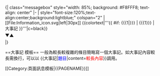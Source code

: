 {| class="messagebox" style="width: 85%; background: #F8FFF8; text-align: center"
|- 
| style="font-size:120%;text-align:center;background:lightblue;" colspan="2" |[[File:Information_icon.svg|left|30px]] {{colortext|'''{{ #if: {{{1|}}} | {{{1}}} | 大事記 }}'''|c=black}}<div class="NavFrame collapsed" style="width: 100%; float: left; position: relative; background-color: transparent; border: none; z-index: 1;z-index:2;"><div class="NavHead" style="width: 100%; height: 0px; line-height: 0px; background-color: transparent; font-weight: normal; padding: 0;"><span class="NavToggle"><span class="NavToggleShow">▼</span><span class="NavToggleHide">▲</span></span></div>
<div class="NavContent" style="position: absolute; display: none; left: 0; border: 1px gray solid; background-color: lightyellow; padding: 0.3em; width: 100%;">
<div style="text-align:left;"><small>{{{content}}}</small></div>
</div></div>
|}<noinclude>

==大事記 模板==
一般為較長較複雜的條目簡略寫一個大事記。如大事記內容較長需換行，可以以
<nowiki>{{大事記|</nowiki><font color="blue">題目</font><nowiki>|content=</nowiki><font color="red">較長內容</font><nowiki>}}</nowiki>調用。

[[Category:頁面訊息模板|{{PAGENAME}}]]
</noinclude>